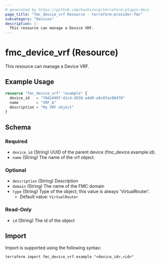 ```yaml
---
# generated by https://github.com/hashicorp/terraform-plugin-docs
page_title: "fmc_device_vrf Resource - terraform-provider-fmc"
subcategory: "Devices"
description: |-
  This resource can manage a Device VRF.
---
```


# fmc_device_vrf (Resource)

This resource can manage a Device VRF.

## Example Usage

```terraform
resource "fmc_device_vrf" "example" {
  device_id   = "76d24097-41c4-4558-a4d0-a8c07ac08470"
  name        = "VRF_A"
  description = "My VRF object"
}
```

<!-- schema generated by tfplugindocs -->
## Schema

### Required

- `device_id` (String) UUID of the parent device (fmc_device.example.id).
- `name` (String) The name of the vrf object.

### Optional

- `description` (String) Description
- `domain` (String) The name of the FMC domain
- `type` (String) Type of the object; this value is always 'VirtualRouter'.
  - Default value: `VirtualRouter`

### Read-Only

- `id` (String) The id of the object

## Import

Import is supported using the following syntax:

```shell
terraform import fmc_device_vrf.example "<device_id>,<id>"
```
